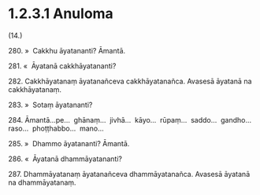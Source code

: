 # 1.2.3.1 Anuloma

(14.)

280\. »  Cakkhu āyatananti? Āmantā.

281\. «  Āyatanā cakkhāyatananti?

282\. Cakkhāyatanaṃ āyatanañceva cakkhāyatanañca. Avasesā āyatanā na cakkhāyatanaṃ.

283\. »  Sotaṃ āyatananti?

284\. Āmantā…pe…  ghānaṃ…  jivhā…  kāyo…  rūpaṃ…  saddo…  gandho…  raso…  phoṭṭhabbo…  mano…

285\. »  Dhammo āyatananti? Āmantā.

286\. «  Āyatanā dhammāyatananti?

287\. Dhammāyatanaṃ āyatanañceva dhammāyatanañca. Avasesā āyatanā na dhammāyatanaṃ.

